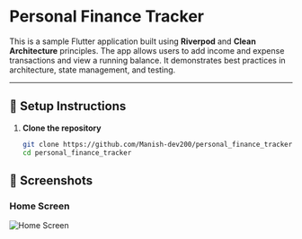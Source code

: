 # Personal Finance Tracker

This is a sample Flutter application built using **Riverpod** and **Clean Architecture** principles. The app allows users to add income and expense transactions and view a running balance. It demonstrates best practices in architecture, state management, and testing.

---

## 🚀 Setup Instructions

1. **Clone the repository**
   ```bash
   git clone https://github.com/Manish-dev200/personal_finance_tracker.git
   cd personal_finance_tracker


## 📸 Screenshots

### Home Screen
![Home Screen](screenshot1.png)
